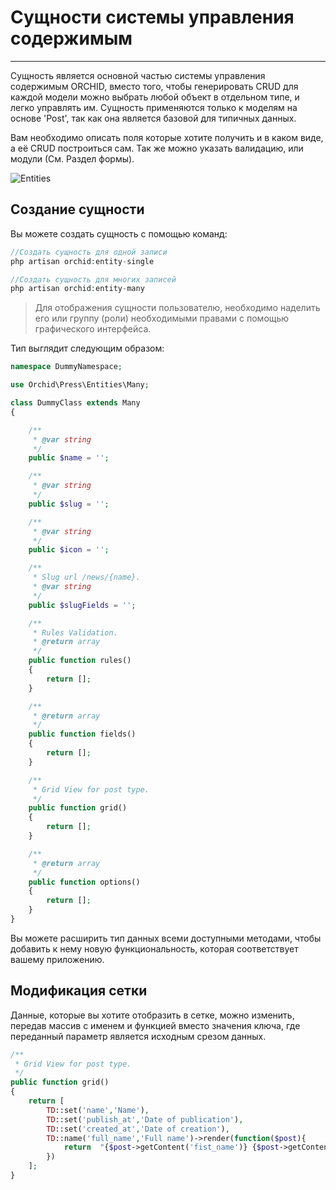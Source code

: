 # Сущности системы управления содержимым
----------

Сущность является основной частью системы управления содержимым ORCHID, вместо того, чтобы генерировать CRUD для каждой модели
можно выбрать любой объект в отдельном типе, и легко управлять им. Сущность применяются только к
моделям на основе 'Post', так как она является базовой для типичных данных.

Вам необходимо описать поля которые хотите получить и в каком виде, а её CRUD построиться сам.
Так же можно указать валидацию, или модули (См. Раздел формы).

![Entities](https://orchid.software/img/scheme/entities.jpg)

## Создание сущности

Вы можете создать сущность с помощью команд:

```php
//Создать сущность для одной записи  
php artisan orchid:entity-single   

//Создать сущность для многих записей
php artisan orchid:entity-many
```

> Для отображения сущности пользователю, необходимо наделить его
или группу (роли) необходимыми правами с помощью графического интерфейса.

Тип выглядит следующим образом:

```php
namespace DummyNamespace;

use Orchid\Press\Entities\Many;

class DummyClass extends Many
{

    /**
     * @var string
     */
    public $name = '';

    /**
     * @var string
     */
    public $slug = '';

    /**
     * @var string
     */
    public $icon = '';

    /**
     * Slug url /news/{name}.
     * @var string
     */
    public $slugFields = '';

    /**
     * Rules Validation.
     * @return array
     */
    public function rules()
    {
        return [];
    }

    /**
     * @return array
     */
    public function fields()
    {
        return [];
    }

    /**
     * Grid View for post type.
     */
    public function grid()
    {
        return [];
    }

    /**
     * @return array
     */
    public function options()
    {
        return [];
    }
}

```

Вы можете расширить тип данных всеми доступными методами,
 чтобы добавить к нему новую функциональность, которая соответствует вашему приложению.

 
## Модификация сетки
 

Данные, которые вы хотите отобразить в сетке, можно изменить,
 передав массив с именем и функцией вместо значения ключа,
  где переданный параметр является исходным срезом данных.

 ```php
 /**
  * Grid View for post type.
  */
 public function grid()
 {
     return [
         TD::set('name','Name'),
         TD::set('publish_at','Date of publication'),
         TD::set('created_at','Date of creation'),
         TD::name('full_name','Full name')->render(function($post){
             return  "{$post->getContent('fist_name')} {$post->getContent('last_name')}";
         })
     ];
 }

```
